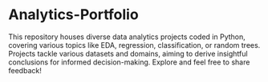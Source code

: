 # Analytics-Portfolio
This repository houses diverse data analytics projects coded in Python, covering various topics like EDA, regression, classification, or random trees. Projects tackle various datasets and domains, aiming to derive insightful conclusions for informed decision-making. Explore and feel free to share feedback!
